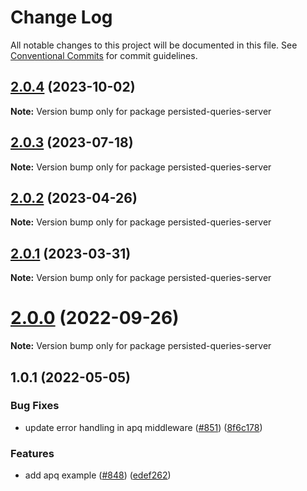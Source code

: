 # Change Log

All notable changes to this project will be documented in this file.
See [Conventional Commits](https://conventionalcommits.org) for commit guidelines.

## [2.0.4](https://github.com/nearform/graphql-hooks/compare/persisted-queries-server@2.0.3...persisted-queries-server@2.0.4) (2023-10-02)

**Note:** Version bump only for package persisted-queries-server





## [2.0.3](https://github.com/nearform/graphql-hooks/compare/persisted-queries-server@2.0.2...persisted-queries-server@2.0.3) (2023-07-18)

**Note:** Version bump only for package persisted-queries-server





## [2.0.2](https://github.com/nearform/graphql-hooks/compare/persisted-queries-server@2.0.1...persisted-queries-server@2.0.2) (2023-04-26)

**Note:** Version bump only for package persisted-queries-server





## [2.0.1](https://github.com/nearform/graphql-hooks/compare/persisted-queries-server@2.0.0...persisted-queries-server@2.0.1) (2023-03-31)

**Note:** Version bump only for package persisted-queries-server





# [2.0.0](https://github.com/nearform/graphql-hooks/compare/persisted-queries-server@1.0.1...persisted-queries-server@2.0.0) (2022-09-26)

**Note:** Version bump only for package persisted-queries-server





## 1.0.1 (2022-05-05)


### Bug Fixes

* update error handling in apq middleware ([#851](https://github.com/nearform/graphql-hooks/issues/851)) ([8f6c178](https://github.com/nearform/graphql-hooks/commit/8f6c1787b19b9d6d93f221de2f63314ffd60ac9d))


### Features

* add apq example ([#848](https://github.com/nearform/graphql-hooks/issues/848)) ([edef262](https://github.com/nearform/graphql-hooks/commit/edef262309185d209e52e278e4e8267320fa8275))

